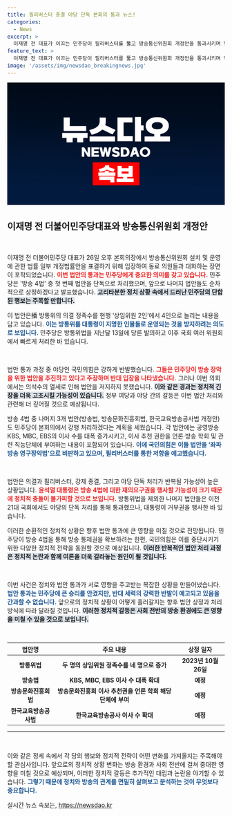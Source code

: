```yaml
---
title: 필리버스터 종결 야당 단독 본회의 통과 뉴스!
categories:
  - News
excerpt: >
  이재명 전 대표가 이끄는 민주당이 필리버스터를 뚫고 방송통신위원회 개정안을 통과시키며 방송 4법 추진에 시동을 걸었다. 야당 단독 처리로 논란이 예고되는 가운데, 국민의힘은 강력 반발하며 재대응 의사를 밝혔다. 클릭해 그 배경을 확인하세요!
feature_text: >
  이재명 전 대표가 이끄는 민주당이 필리버스터를 뚫고 방송통신위원회 개정안을 통과시키며 방송 4법 추진에 시동을 걸었다. 야당 단독 처리로 논란이 예고되는 가운데, 국민의힘은 강력 반발하며 재대응 의사를 밝혔다. 클릭해 그 배경을 확인하세요!
image: '/assets/img/newsdao_breakingnews.jpg'
---
```


<p><img src="/assets/img/newsdao_breakingnews.jpg" alt="koreaapp 속보" /></p>

<h2 data-ke-size="size26">이재명 전 더불어민주당대표와 방송통신위원회 개정안</h2>

<p data-ke-size="size16">&nbsp;</p>

<p>이재명 전 더불어민주당 대표가 26일 오후 본회의장에서 방송통신위원회 설치 및 운영에 관한 법률 일부 개정법률안을 표결하기 위해 입장하여 동료 의원들과 대화하는 장면이 포착되었습니다. <b><span style="color: #ee2323;">이번 법안의 통과는 민주당에게 중요한 의미를 갖고 있습니다.</span></b> 민주당은 '방송 4법' 중 첫 번째 법안을 단독으로 처리했으며, 앞으로 나머지 법안들도 순차적으로 상정하겠다고 발표했습니다. <b><span style="background-color: #21538527;">고리타분한 정치 상황 속에서 드러난 민주당의 단합된 행보는 주목할 만합니다.</span></b></p>

<p>이 법안은播 방통위의 의결 정족수를 현행 ‘상임위원 2인’에서 4인으로 늘리는 내용을 담고 있습니다. <b><span style="color: #1a5490;">이는 방통위를 대통령이 지명한 인물들로 운영되는 것을 방지하려는 의도로 보입니다.</span></b> 민주당은 방통위법을 지난달 13일에 당론 발의하고 이후 국회 여러 위원회에서 빠르게 처리한 바 있습니다.</p>

<p data-ke-size="size16">&nbsp;</p>

<p>법안 통과 과정 중 야당인 국민의힘은 강하게 반발했습니다. <b><span style="color: #ee2323;">그들은 민주당이 방송 장악을 위한 법안을 추진하고 있다고 주장하며 반대 입장을 나타냈습니다.</span></b> 그러나 이번 의회에서는 의석수의 열세로 인해 법안을 저지하지 못했습니다. <b><span style="background-color: #21538527;">이와 같은 경과는 정치적 긴장을 더욱 고조시킬 가능성이 있습니다.</span></b> 정부 여당과 야당 간의 갈등은 이번 법안 처리와 관련해 더 깊어질 것으로 예상됩니다.</p>

<p>방송 4법 중 나머지 3개 법안(방송법, 방송문화진흥회법, 한국교육방송공사법 개정안)도 민주당이 본회의에서 강행 처리하겠다는 계획을 세웠습니다. 각 법안에는 공영방송 KBS, MBC, EBS의 이사 수를 대폭 증가시키고, 이사 추천 권한을 언론·방송 학회 및 관련 직능단체에 부여하는 내용이 포함되어 있습니다. <b><span style="color: #1a5490;">이에 국민의힘은 이들 법안을 ‘좌파 방송 영구장악법’으로 비판하고 있으며, 필리버스터를 통한 저항을 예고했습니다.</span></b></p>

<p data-ke-size="size16">&nbsp;</p>

<p>법안은 의결과 필리버스터, 강제 종결, 그리고 야당 단독 처리가 반복될 가능성이 높은 상황입니다. <b><span style="color: #ee2323;">윤석열 대통령은 방송 4법에 대한 재의요구권을 행사할 가능성이 크기 때문에 정치적 충돌이 불가피할 것으로 보입니다.</span></b> 방통위법을 제외한 나머지 법안들은 이전 21대 국회에서도 야당의 단독 처리를 통해 통과했으나, 대통령이 거부권을 행사한 바 있습니다.</p>

<p>이러한 순환적인 정치적 상황은 향후 법안 통과에 큰 영향을 미칠 것으로 전망됩니다. 민주당이 방송 4법을 통해 방송 통제권을 확보하려는 한편, 국민의힘은 이를 중단시키기 위한 다양한 정치적 전략을 동원할 것으로 예상됩니다. <b><span style="background-color: #21538527;">이러한 반복적인 법안 처리 과정은 정치적 논란과 함께 여론을 더욱 갈라놓는 원인이 될 것입니다.</span></b></p>

<p data-ke-size="size16">&nbsp;</p>

<p>이번 사건은 정치와 법안 통과가 서로 영향을 주고받는 복잡한 상황을 만들어냈습니다. <b><span style="color: #1a5490;">법안 통과는 민주당에 큰 승리를 안겼지만, 반대 세력의 강력한 반발이 예고되고 있음을 간과할 수 없습니다.</span></b> 앞으로의 정치적 상황이 어떻게 흘러갈지는 향후 법안 상정과 처리 방식에 따라 달라질 것입니다. <b><span style="background-color: #21538527;">이러한 정치적 갈등은 사회 전반의 방송 환경에도 큰 영향을 미칠 수 있을 것으로 보입니다.</span></b></p>

<p data-ke-size="size16">&nbsp;</p>

<table style="width: 100%; border-collapse: collapse;">
    <thead>
        <tr>
            <th style="text-align: center; height: 17px;">법안명</th>
            <th style="text-align: center; height: 17px;">주요 내용</th>
            <th style="text-align: center; height: 17px;">상정 일자</th>
        </tr>
    </thead>
    <tbody>
        <tr>
            <td style="text-align: center; height: 17px;"><b>방통위법</b></td>
            <td style="text-align: center; height: 17px;"><b>두 명의 상임위원 정족수를 네 명으로 증가</b></td>
            <td style="text-align: center; height: 17px;"><b>2023년 10월 26일</b></td>
        </tr>
        <tr>
            <td style="text-align: center; height: 17px;"><b>방송법</b></td>
            <td style="text-align: center; height: 17px;"><b>KBS, MBC, EBS 이사 수 대폭 확대</b></td>
            <td style="text-align: center; height: 17px;"><b>예정</b></td>
        </tr>
        <tr>
            <td style="text-align: center; height: 17px;"><b>방송문화진흥회법</b></td>
            <td style="text-align: center; height: 17px;"><b>방송문화진흥회 이사 추천권을 언론 학회 해당 단체에 부여</b></td>
            <td style="text-align: center; height: 17px;"><b>예정</b></td>
        </tr>
        <tr>
            <td style="text-align: center; height: 17px;"><b>한국교육방송공사법</b></td>
            <td style="text-align: center; height: 17px;"><b>한국교육방송공사 이사 수 확대</b></td>
            <td style="text-align: center; height: 17px;"><b>예정</b></td>
        </tr>
    </tbody>
</table>

<hr />

<p data-ke-size="size16">&nbsp;</p>

<p>이와 같은 정세 속에서 각 당의 행보와 정치적 전략이 어떤 변화를 가져올지는 주목해야 할 관심사입니다. 앞으로의 정치적 상황 변화는 방송 환경과 사회 전반에 걸쳐 중대한 영향을 미칠 것으로 예상되며, 이러한 정치적 갈등은 추가적인 대립과 논란을 야기할 수 있습니다. <b><span style="color: #1a5490;">그렇기 때문에 정치와 방송의 관계를 면밀히 살펴보고 분석하는 것이 무엇보다 중요합니다.</span></b></p>
실시간 뉴스 속보는, <a href="https://newsdao.kr" rel="dofollow">https://newsdao.kr</a>



